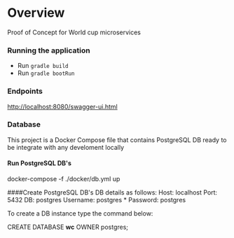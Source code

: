 # Overview

Proof of Concept for World cup microservices 


### Running the application
* Run `gradle build`
* Run `gradle bootRun`


### Endpoints

[http://localhost:8080/swagger-ui.html](http://localhost:8080/swagger-ui.html  ) 
 

### Database
This project is a Docker Compose file that contains PostgreSQL DB  ready to be integrate with any develoment locally

#### Run PostgreSQL DB's
docker-compose -f ./docker/db.yml up

####Create PostgreSQL DB's
DB details as follows: Host: localhost Port: 5432 DB: postgres Username: postgres * Password: postgres

To create a DB instance type the command below:

CREATE DATABASE **wc** OWNER postgres;